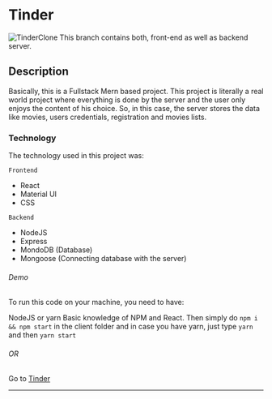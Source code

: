 # Tinder

![TinderClone](https://jealous-tinder.vercel.app/)
This branch contains both, front-end as well as backend server.

## Description

Basically, this is a Fullstack Mern based project. This project is literally a real world project where everything is done by the server and the user only enjoys the content of his choice.
So, in this case, the server stores the data like movies, users credentials, registration and movies lists.

### Technology

The technology used in this project was:

`Frontend`

- React
- Material UI
- CSS

`Backend`

- NodeJS
- Express
- MondoDB (Database)
- Mongoose (Connecting database with the server)

###### Demo

To run this code on your machine, you need to have:

NodeJS or yarn
Basic knowledge of NPM and React. Then simply do `npm i && npm start` in the client folder and in case you have yarn, just type `yarn` and then `yarn start`

###### OR

Go to [Tinder](https://jealous-tinder.vercel.app/)

---
